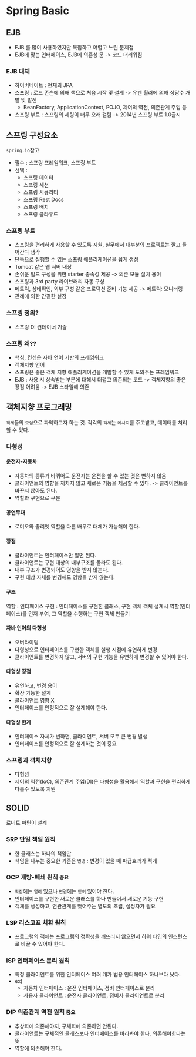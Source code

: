 # Spring Basic 

## EJB
- EJB 를 많이 사용하였지만 복잡하고 어렵고 느린 문제점
- EJB에 맞는 인터페이스, EJB에 의존성 문 -> 코드 더러워짐

### EJB 대체
- 하이버네이트 : 현재의 JPA 
- 스프링 : 로드 존슨에 의해 책으로 처음 시작 및 설계 -> 유겐 휠러에 의해 상당수 개발 및 발전
  - BeanFactory, ApplicationContext, POJO, 제어의 역전, 의존관계 주입 등
- 스프링 부트 : 스프링의 세팅이 너무 오래 걸림 -> 2014년 스프링 부트 1.0출시 


## 스프링 구성요소
`spring.io`참고
- 필수 : 스프링 프레임워크, 스프링 부트
- 선택 : 
  - 스프링 데이터
  - 스프링 세션
  - 스프링 시큐리티
  - 스프링 Rest Docs
  - 스프링 배치
  - 스프링 클라우드
  
### 스프링 부트
- 스프링을 편리하게 사용할 수 있도록 지원, 실무에서 대부분의 프로젝트는 깔고 들어간다 생각
- 단독으로 실행할 수 있는 스프링 애플리케이션을 쉽게 생성
- Tomcat 같은 웹 서버 내장
- 손쉬운 빌드 구성을 위한 starter 종속성 제공 -> 의존 모듈 설치 용이
- 스프링과 3rd party 라이브러리 자동 구성
- 메트릭, 상태확인, 외부 구성 같은 프로덕션 준비 기능 제공 -> 메트릭: 모니터링
- 관례에 의한 간결한 설정 

### 스프링 정의?
- 스프링 DI 컨테이너 기술

### 스프링 왜??
- 핵심, 컨셉은 자바 언어 기반의 프레임워크
- 객체지향 언어
- 스프링은 좋은 객체 지향 애플리케이션을 개발할 수 있게 도와주는 프레임워크
- EJB : 사용 시 상속받는 부분에 대해서 더렵고 의존되는 코드 -> 객체지향의 좋은 장점 어려움 -> EJB 스타일에 의존

## 객체지향 프로그래밍
`객체`들의 `모임`으로 파악하고자 하는 것. 각각의 `객체`는 `메시지`를 주고받고, 데이터를 처리할 수 있다.

### 다형성
#### 운전자-자동차
- 자동차의 종류가 바뀌어도 운전자는 운전을 할 수 있는 것은 변하지 않음
- 클라이언트의 영향을 끼치지 않고 새로운 기능을 제공할 수 있다. -> 클라이언트를 바꾸지 않아도 된다.
- 역할과 구현으로 구분

#### 공연무대
- 로미오와 줄리엣 역할을 다른 배우로 대체가 가능해야 한다.

#### 장점
- 클라이언트는 인터페이스만 알면 된다.
- 클라이언트는 구현 대상의 내부구조를 몰라도 된다.
- 내부 구조가 변경되어도 영향을 받지 않는다.
- 구현 대상 자체를 변경해도 영향을 받지 않는다.

#### 구조
역할 : 인터페이스
구현 : 인터페이스를 구현한 클래스, 구현 객체
객체 설계시 역할(인터페이스)를 먼저 부여, 그 역할을 수행하는 구현 객체 만들기

#### 자바 언어의 다형성
- 오버라이딩 
- 다형성으로 인터페이스를 구현한 객체를 실행 시점에 유연하게 변경
- 클라이언트를 변경하지 않고, 서버의 구현 기능을 유연하게 변경할 수 있어야 한다.

#### 다형성 장점
- 유연하고, 변경 용이
- 확장 가능한 설계
- 클라이언트 영향 X
- 인터페이스를 안정적으로 잘 설계해야 한다.

#### 다형성 한계
- 인터페이스 자체가 변하면, 클라이언트, 서버 모두 큰 변경 발생
- 인터페이스를 안정적으로 잘 설계하는 것이 중요

### 스프링과 객체지향
- 다형성
- 제어의 역전(IoC), 의존관계 주입(DI)은 다형성을 활용해서 역할과 구현을 편리하게 다룰수 있도록 지원 

## SOLID
로버트 마틴이 설계

### SRP 단일 책임 원칙
- 한 클래스는 하나의 책임만.
- 책임을 나누는 중요한 기준은 `변경` : 변경이 있을 때 파급효과가 적게

### OCP 개방-폐쇄 원칙 `중요`
- `확장`에는 `열려` 있으나 `변경`에는 `닫혀` 있어야 한다.
- 인터페이스를 구현한 새로운 클래스를 하나 만들어서 새로운 기능 구현
- 객체를 생성하고, 연관관계를 맺어주는 별도의 조립, 설정자가 필요

### LSP 리스코프 치환 원칙
- 프로그램의 객체는 프로그램의 정확성을 깨뜨리지 않으면서 하위 타입의 인스턴스로 바꿀 수 있어야 한다.

### ISP 인터페이스 분리 원칙
- 특정 클라이언트를 위한 인터페이스 여러 개가 범용 인터페이스 하나보다 낫다.
- ex) 
  - 자동차 인터페이스 : 운전 인터페이스, 정비 인터페이스로 분리
  - 사용자 클라이언트 : 운전자 클라이언트, 정비사 클라이언트로 분리

### DIP 의존관계 역전 원칙 `중요`
- 추상화에 의존해야지, 구체화에 의존하면 안된다.
- 클라이언트는 구체적인 클래스보다 인터페이스를 바라봐야 한다. 의존해야한다는 뜻
- 역할에 의존해야 한다.
